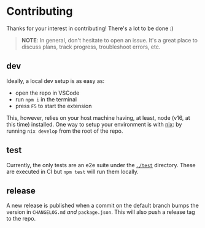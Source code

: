 # Contributing

Thanks for your interest in contributing! There's a lot to be done :)

> **NOTE**: In general, don't hesitate to open an issue. It's a great place to discuss plans, track progress, troubleshoot errors, etc.

## dev

Ideally, a local dev setup is as easy as:

- open the repo in VSCode
- run `npm i` in the terminal
- press `F5` to start the extension

This, however, relies on your host machine having, at least, node (v16, at this time) installed. One way to setup your environment is with [nix](https://nixos.org/): by running `nix develop` from the root of the repo.

## test

Currently, the only tests are an e2e suite under the [`./test`](./test) directory. These are executed in CI but `npm test` will run them locally.

## release

A new release is published when a commit on the default branch bumps the version in `CHANGELOG.md` _and_ `package.json`. This will also push a release tag to the repo.

